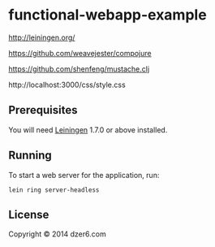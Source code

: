 # functional-webapp-example

http://leiningen.org/

https://github.com/weavejester/compojure

https://github.com/shenfeng/mustache.clj

http://localhost:3000/css/style.css

## Prerequisites

You will need [Leiningen][1] 1.7.0 or above installed.

[1]: https://github.com/technomancy/leiningen

## Running

To start a web server for the application, run:

    lein ring server-headless

## License

Copyright © 2014 dzer6.com
